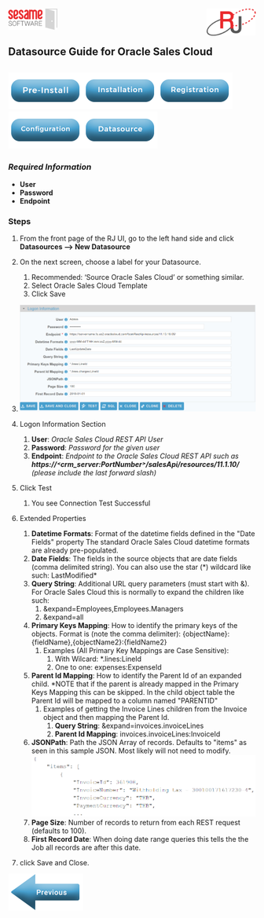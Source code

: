 <img  src="../images/SesameSoftwareLogo-2020Final.png" width="100"><img align=right src="../images/RJOrbitLogo-2021Final.png" width="100">

[comment]: # (Change Heading to reflect Datasource)

## Datasource Guide for Oracle Sales Cloud

[comment]: # (Leave Nav BAR untouched)

[![Pre-Installation](../images/Button_PreInstall.png)](../guides/installguide.md)[![Installation](../images/Button_Installation.png)](../guides/installguide.md)[![Registration](../images/Button_Registration.png)](../guides/RegistrationGuide.md)[![Configuration](../images/Button_Configuration.png)](../guides/configurationGuide.md)[![Datasource](../images/Button_Datasource.png)](README.md)
---
[comment]: # (Leave Or Alter Required info as needed)

### *Required Information*

* **User**
* **Password**
* **Endpoint**

### Steps

[comment]: # (step 1 is common to all Datasources)
[comment]: # (Step 2.1and 2.2 should be adjusted for Data Source specific)
[comment]: # (Step 3 should be Image of the datasource you can add the screenshot to the images folder or create a placeholder like {image of datasource screen})
[comment]: # (adjust step 4 and below as needed)

1. From the front page of the RJ UI, go to the left hand side and click **Datasources --> New Datasource**

2. On the next screen, choose a label for your Datasource.
	1. Recommended: ‘Source Oracle Sales Cloud’ or something similar.
	2. Select Oracle Sales Cloud Template
	3. Click Save
   
3. ![Oracle Sales Cloud Datasource](../images/oraclescm.png)

4. Logon Information Section
	1. **User**: *Oracle Sales Cloud REST API User*
	2. **Password**: *Password for the given user*
	3. **Endpoint**: *Endpoint to the Oracle Sales Cloud REST API such as **https://˂crm_server:PortNumber˃/salesApi/resources/11.1.10/** (please include the last forward slash)*
   
5. Click Test
	1. You see Connection Test Successful
   
6. Extended Properties
	1. **Datetime Formats**: Format of the datetime fields defined in the "Date Fields" property The standard Oracle Sales Cloud datetime formats are already pre-populated.
	2. **Date Fields**: The fields in the source objects that are date fields (comma delimited string). You can also use the star (\*) wildcard like such: LastModified\*
	3. **Query String**: Additional URL query parameters (must start with &). For Oracle Sales Cloud this is normally to expand the children like such:
		1. &expand=Employees,Employees.Managers
		2. &expand=all
	4. **Primary Keys Mapping**: How to identify the primary keys of the objects. Format is (note the comma delimiter): {objectName}:{fieldName},{objectName2}:{fieldName2}
		1. Examples (All Primary Key Mappings are Case Sensitive):
			1. With Wilcard: *.lines:LineId
			2. One to one: expenses:ExpenseId
	5. **Parent Id Mapping**: How to identify the Parent Id of an expanded child. \*NOTE that if the parent is already mapped in the Primary Keys Mapping this can be skipped.
		In the child object table the Parent Id will be mapped to a column named "PARENTID"
		1. Examples of getting the Invoice Lines children from the Invoice object and then mapping the Parent Id.
			1. **Query String**: &expand=invoices.invoiceLines
			2. **Parent Id Mapping**: invoices.invoiceLines:InvoiceId
	6. **JSONPath**: Path the JSON Array of records. Defaults to "items" as seen in this sample JSON. Most likely will not need to modify.
		![Oracle Sales Cloud Sample JSON](../images/oraclescmjson.png)
	7. **Page Size**: Number of records to return from each REST request (defaults to 100).
	8. **First Record Date**: When doing date range queries this tells the the Job all records are after this date.

7. click Save and Close.

[![Previous](../images/Left_Arrow_Previous.png)](README.md)